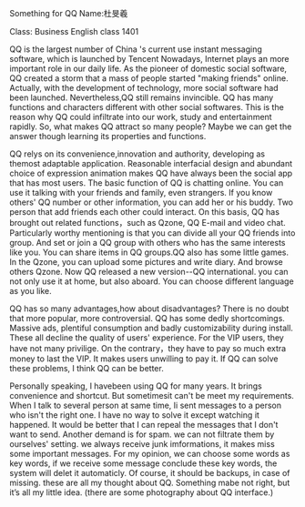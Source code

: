 Something for QQ
Name:杜旻羲

Class: Business English  class 1401

  QQ is the largest number of China 's current use instant messaging software, which is launched by Tencent Nowadays, Internet plays an more important role in our daily life. As the pioneer of domestic social software, QQ created a storm that a mass of people started "making friends" online. Actually, with the development of technology, more social software had been launched. Nevertheless,QQ still remains invincible. QQ has many functions and characters different with other social softwares. This is the reason why QQ could infiltrate into our work, study and entertainment rapidly. So, what makes QQ attract so many people? Maybe we can get the answer though learning its properties and functions.

  QQ relys on its convenience,innovation and authority,  developing as themost adaptable application. Reasonable interfacial design and abundant choice of expression animation makes QQ have always been the social app that has most users. The basic function of QQ is chatting online. You can use it talking with your friends and family, even strangers. If you know others' QQ number or other information, you can add her or his buddy. Two person that add friends each other could interact. On this basis, QQ has brought out related functions，such as Qzone, QQ E-mail and video chat. Particularly worthy mentioning is that you can divide all your QQ friends into group. And set or join a QQ group with others who has the same interests like you. You can share items in QQ groups.QQ also has some little games. In the Qzone, you can upload some pictures and write diary. And browse others Qzone. Now QQ released a new version--QQ international. you can not only use it at home, but also aboard. You can choose different language as you like.

  QQ has so many advantages,how about disadvantages? There is no doubt that more popular, more controversial. QQ has some dedly shortcomings. Massive ads, plentiful consumption and badly customizability during install. These all decline the quality of users' experience. For the VIP users,  they  have not many privilige. On the  contrary，they have to pay so much extra money to last the VIP.  It makes users unwilling to pay it. If QQ can solve these problems, I think QQ can be better.

  Personally speaking, I havebeen using QQ for many years. It brings convenience and shortcut. But sometimesit can't be meet my requirements. When I talk to several person at same time, Ii sent messages to a person who isn't the right one. I have no way to solve it except watching it happened. It would be better that I can repeal the messages that I don't want to send. Another demand is for spam.
we can not filtrate them by ourselves' setting. we always receive junk imformations, it makes miss some important messages. For my opinion, we can choose some words as key words, if we receive some message conclude these key words, the system will delet it automaticly. Of course, it should be backups, in case of missing.
   these are all my thought about QQ. Something mabe not right, but it’s all my little idea.
(there are some   photography  about QQ  interface.)

